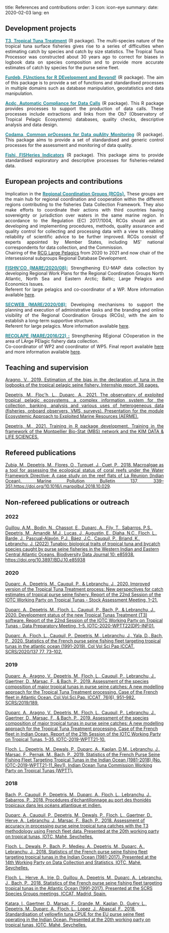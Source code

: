 title: References and contributions
order: 3
icon: icon-eye
summary:
date: 2020-02-03
lang: en

## Development projects

<p style="text-align: justify">
<a href="https://ob7-ird.github.io/t3/" target="_blank"><font color="#238896"><strong>T3, Tropical Tuna Treatment</font></strong></a> (R package). The multi-species nature of the tropical tuna surface fisheries gives rise to a series of difficulties when estimating catch by species and catch by size statistics. The Tropical Tuna Processor was constructed about 30 years ago to correct for biases in logbook data on species composition and to provide more accurate estimates of catch by species for the purse seine fleet.
</p>

<p style="text-align: justify">
<a href="https://ob7-ird.github.io/furdeb/" target="_blank"><font color="#238896"><strong>Furdeb, FUnctions for R DEvelopment and Beyond!</font></strong></a> (R package). The aim of this package is to provide a set of functions and standardised processes in multiple domains such as database manipulation, geostatistics and data manipulation.
</p>

<p style="text-align: justify">
<a href="https://ob7-ird.github.io/acdc/" target="_blank"><font color="#238896"><strong>Acdc, Automatic Compliance for Data Calls</font></strong></a> (R package). This R package provides processes to support the production of data calls. These processes include extractions and links from the Ob7 (Observatory of Tropical Pelagic Ecosystems) databases, quality checks, descriptive analysis and data design.
</p>

<p style="text-align: justify">
<a href="https://ob7-ird.github.io/codama/" target="_blank"><font color="#238896"><strong>Codama, Common prOcesses for Data quAlity Monitoring</font></strong></a> (R package). This package aims to provide a set of standardised and generic control processes for the assessment and monitoring of data quality.</p>

<p style="text-align: justify">
<a href="https://ob7-ird.github.io/fishi/" target="_blank"><font color="#238896"><strong>Fishi, FISHeries Indicators</font></strong></a> (R package). This package aims to provide standardised exploratory and descriptive processes for fisheries-related data.
</p>

## European projects and contributions

<p style="text-align: justify">
Implication in the <a href="https://www.fisheries-rcg.eu/" target="_blank"><font color="#238896"><strong>Regional Coordination Groups (RCGs).</font></strong></a> These groups are the main hub for regional coordination and cooperation within the different regions contributing to the fisheries Data Collection Framework. They also make efforts to coordinate their actions with third countries having sovereignty or jurisdiction over waters in the same marine region. In accordance to the Regulation (EC) 2017/1004, RCGs should aim at developing and implementing procedures, methods, quality assurance and quality control for collecting and processing data with a view to enabling reliability of scientific advice to be further improved. RCGs consist of experts appointed by Member States, including MS’ national correspondents for data collection, and the Commission.<br>
Chairing of the <a href="https://www.fisheries-rcg.eu/rcg-lp/" target="_blank">RCG Large Pelagics</a> from 2020 to 2021 and now chair of the intersessional subgroups Regional Database Development.
</p>

<p style="text-align: justify">
<a href="https://www.fisheries-rcg.eu/fishnco/" target="_blank"><font color="#238896"><strong>FISHN'CO (MARE/2020/08):</font></strong></a> Strengthening EU-MAP data collection by developing Regional Work Plans for the Regional Coordination Groups North Atlantic, North Sea and Eastern Arctic; Baltic; Large Pelagics and Economics Issues.<br>
Referent for large pelagics and co-coordinator of a WP. More information available <a href="https://www.fisheries-rcg.eu/fishnco/" target="_blank">here</a>.
</p>

<p style="text-align: justify">
<a href="https://www.fisheries-rcg.eu/secweb/" target="_blank"><font color="#238896"><strong>SECWEB (MARE/2020/08):</font></strong></a> Developing mechanisms to support the planning and execution of administrative tasks and the branding and online visibility of the Regional Coordination Groups (RCGs), with the aim to establish a long-term supportive structure.<br>
Referent for large pelagics. More information available <a href="https://www.fisheries-rcg.eu/secweb/" target="_blank">here</a>.
</p>

<p style="text-align: justify">
<a href="https://www.fisheries-rcg.eu/finished-projects/" target="_blank"><font color="#238896"><strong>RECOLAPE (MARE/2016/22) :</font></strong></a> Strengthening REgional COoperation in the area of LArge PElagic fishery data collection.<br>
Co-coordinator of WP2 and coordinator of WP5. Final report available <a href="/documents/pdfs/final_report_recolape.pdf" target="_blank">here</a> and more information available <a href="https://www.fisheries-rcg.eu/finished-projects/" target="_blank">here</a>.
</p>

## Teaching and supervision

<p style="text-align: justify">
<a href="/documents/pdfs/aragnov_rapport_stage_2019.pdf" target="_blank">Aragno, V., 2019. Estimation of the bias in the declaration of tuna in the logbooks of the tropical pelagic seine fishery. Internship report. 38 pages.
</p>

<p style="text-align: justify">
<a href="/documents/pdfs/presentation_aerme_ob7_2021.pdf" target="_blank">Depetris, M., Floc'h, L., Duparc, A., 2021. The observatory of exploited tropical pelagic ecosystems, a complex information system for the collection, banking, analysis and various uses of heterogeneous data (fisheries, onboard observers, VMS, surveys). Presentation for the module Ecosystemic Approach to Exploited Marine Resources (AERME).</a>
</p>

<p style="text-align: justify">
<a href="/documents/pdfs/formation_rpackage_depetris.pdf" target="_blank">Depetris, M., 2021. Training in R package development. Training in the framework of the Montpellier Bio-Stat (MBS) network and the KIM DATA & LIFE SCIENCES.</a>
</p>

## Refereed publications

<p style="text-align: justify">
<a href="/documents/articles/zubia_and_al_2018.pdf" target="_blank">Zubia, M., Depetris, M., Flores, O., Turquet, J., Cuet, P., 2018. Macroalgae as a tool for assessing the ecological status of coral reefs under the Water Framework Directive: A case study on the reef flats of La Réunion (Indian Ocean). Marine Pollution Bulletin 137, 339–351.</a><a href="https://doi.org/10.1016/j.marpolbul.2018.10.029" target="_blank">https://doi.org/10.1016/j.marpolbul.2018.10.029</a>.
</p>

## Non-refereed publications or outreach

### 2022

<a href="https://bdj.pensoft.net/article/85938/" target="_blank">Guillou, A.M., Bodin, N., Chassot, E., Duparc, A., Fily, T., Sabarros. P.S., Depetris, M., Amandè, M.J., Lucas, J., Augustin, E., Diaha, N.C., Floch, L., Barde, J., Pascual-Alayón, P.J., Báez, J.C., Cauquil, P., Briand, K., Lebranchu, J. (2022) Tunabio: biological traits of tropical tuna and bycatch species caught by purse seine fisheries in the Western Indian and Eastern Central Atlantic Oceans. Biodiversity Data Journal 10: e85938. https://doi.org/10.3897/BDJ.10.e85938</a>

### 2020

<a href="https://iotc.org/documents/WPTT/2202/13" target="_blank">Duparc, A., Depetris, M., Cauquil, P., & Lebranchu, J., 2020. Improved version of the Tropical Tuna Treatment process: New perspectives for catch estimates of tropical purse seine fishery. Report of the 22nd Session of the IOTC Working Party on Tropical Tunas - Stock Assessment Meeting, 1–21.</a>

<a href="https://www.iotc.org/documents/WPTT/2201/INF01" target="_blank">Duparc, A., Depetris, M., Floch, L., Cauquil, P., Bach, P., & Lebranchu, J., 2020. Development status of the new Tropical Tunas Treatment (T3) software. Report of the 22nd Session of the IOTC Working Party on Tropical Tunas - Data Preparatory Meeting, 1–5. IOTC-2020-WPTT22(DP)-INF01.</a>

<a href="https://www.iotc.org/documents/WPTT/2202/INF02" target="_blank">Duparc, A., Floch, L., Cauquil, P., Depetris, M., Lebranchu, J., Yala, D., Bach, P., 2020. Statistics of the French purse seine fishing fleet targeting tropical tunas in the atlantic ocean (1991-2019). Col Vol Sci Pap ICCAT, SCRS/2020/137 77, 73–102.</a>

### 2019

<a href="https://www.iccat.int/Documents/CVSP/CV076_2019/n_6/CV076060951.pdf" target="_blank">Duparc, A., Aragno, V., Depetris, M., Floch, L., Cauquil, P., Lebranchu, J., Gaertner, D., Marsac, F., & Bach, P., 2019. Assessment of the species composition of major tropical tunas in purse seine catches: A new modelling approach for the Tropical Tuna Treatment processing. Case of the French fleet in Atlantic Ocean. Col.Vol.Sci.Pap. ICCAT, 76(6), 951–982. SCRS/2019/189.</a>

<a href="https://www.iotc.org/sites/default/files/documents/2019/10/IOTC-2019-WPTT21-10.pdf" target="_blank">Duparc, A., Aragno, V., Depetris, M., Floch, L., Cauquil, P., Lebranchu, J., Gaertner, D., Marsac, F., & Bach, P., 2019. Assessment of the species composition of major tropical tunas in purse seine catches: A new modelling approach for the Tropical Tuna Treatment processing. Case of the French fleet in Indian Ocean. Report of the 21th Session of the IOTC Working Party on Tropical Tunas, 1–35. IOTC-2019-WPTT21-10.</a>

<a href="https://www.iotc.org/documents/WPTT/21/11" target="_blank">Floch, L., Depetris, M., Dewals, P., Duparc, A., Kaplan, D.M., Lebranchu, J., Marsac, F., Pernak, M., Bach, P., 2019. Statistics of the French Purse Seine Fishing Fleet Targeting Tropical Tunas in the Indian Ocean (1981-2018) (No. IOTC-2019-WPTT21-11_Rev1). Indian Ocean Tuna Commission Working Party on Tropical Tunas (WPTT).</a>

### 2018

<a href="http://hal.ird.fr/ird-02132072" target="_blank">Bach, P., Cauquil, P., Depetris, M., Duparc, A., Floch, L., Lebranchu, J., Sabarros, P., 2018. Procédures d’échantillonnage au port des thonidés tropicaux dans les océans atlantique et indien.</a>

<a href="https://www.iotc.org/documents/WPTT/20/16" target="_blank">Duparc, A., Cauquil, P., Depetris, M., Dewals, P., Floch, L., Gaertner, D., Herve, A., Lebranchu, J., Marsac, F., Bach, P., 2018. Assessment of accuracy in processing purse seine tropical tuna catches with the T3 methodology using French fleet data. Presented at the 20th working party on tropical tunas, IOTC, Mahé, Seychelles.</a>

<a href="https://www.iotc.org/fr/documents/WPDCS/14/30-FRA_PS" target="_blank">Floch, L., Dewals, P., Bach, P., Medieu, A., Depetris, M., Duparc, A., Lebranchu, J., 2018. Statistics of the French purse seine fishing fleet targeting tropical tunas in the Indian Ocean (1981-2017). Presented at the 14th Working Party on Data Collection and Statistics, IOTC, Mahé, Seychelles.</a>

<a href="/documents/articles/floch_and_al_2018.pdf" target="_blank">Floch, L., Herve, A., Irie, D., Guillou, A., Depetris, M., Duparc, A., Lebranchu, J., Bach, P., 2018. Statistics of the French purse seine fishing fleet targeting tropical tunas in the Atlantic Ocean (1991-2017). Presented at the SCRS Species Groups meetings, ICCAT, Madrid, Spain.</a>

<a href="https://www.iotc.org/documents/WPTT/20/36" target="_blank">Katara, I., Gaertner, D., Marsac, F., Grande, M., Kaplan, D., Guéry, L., Depetris, M., Duparc, A., Floch, L., Lopez, J., Abascal, F., 2018. Standardisation of yellowfin tuna CPUE for the EU purse seine fleet operating in the Indian Ocean. Presented at the 20th working party on tropical tunas, IOTC, Mahé, Seychelles.</a>